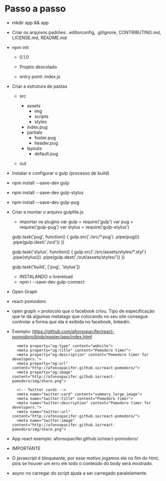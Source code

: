 # Passo a passo

- mkdir app && app
- Criar os arquivos padrões: .editorconfig, .gitignore,
CONTRIBUTING.md, LICENSE.md, README.md

- npm init

    - 0.1.0

    - Projeto descolado
    - entry point: index.js


- Criar a estrutura de pastas
  - src
    - assets
      - img
      - scripts
      - styles
    - index.pug
    - partials
      - footer.pug
      - header.pug
    - layouts
      - default.pug

  - out


- Instalar e configurar o gulp (processo de build)
- npm install --save-dev gulp
- npm install --save-dev gulp-stylus
- npm install --save-dev gulp-pug
- Criar e montar o arquivo gulpfile.js

  - importar os plugins
  var gulp = require('gulp')
  var pug = require('gulp-pug')
  var stylus = require('gulp-stylus')

  gulp.task('pug', function() {
    gulp.src('./src/*.pug')
    .pipe(pug())
    .pipe(gulp.dest('./out'))
  })

  gulp.task('stylus', function() {
    gulp.src('./src/assets/styles/*.styl')
    .pipe(stylus())
    .pipe(gulp.dest('./out/assets/styles/'))
  })

  gulp.task('build', ['pug', 'stylus'])

  - INSTALANDO o livereload
  - npm i --save-dev gulp-connect



- Open Graph

- react-pomodoro
- open graph = protocolo que o facebook criou. Tipo de especificação
que te dá algumas metatags que colocando no seu site consegue
controlar a forma que ela é exibida no facebook, linkedin.
- Exemplo:
https://github.com/afonsopacifer/react-pomodoro/blob/master/app/index.html


    <!-- Open graph -->
        <meta property="og:type" content="website">
        <meta property="og:title" content="Pomodoro timer">
        <meta property="og:description" content="Pomodoro timer for developers.">
        <meta property="og:url" content="http://afonsopacifer.github.io/react-pomodoro/">
        <meta property="og:image" content="http://afonsopacifer.github.io/react-pomodoro/img/share.png">

        <!-- Twitter cards -->
        <meta name="twitter:card" content="summary_large_image">
        <meta name="twitter:title" content="Pomodoro timer">
        <meta name="twitter:description" content="Pomodoro timer for developers.">
        <meta name="twitter:url" content="http://afonsopacifer.github.io/react-pomodoro/">
        <meta name="twitter:image" content="http://afonsopacifer.github.io/react-pomodoro/img/share.png">        


- App react exemplo: afonsopacifer.github.io/react-pomodoro/


- IMPORTANTE
- O javascript é bloqueante, por esse motivo jogamos ele no fim do html, pois se houver um erro ele todo o conteúdo do body será mostrado.

- async no carregar do script ajuda a ser carregado paralelamente.
